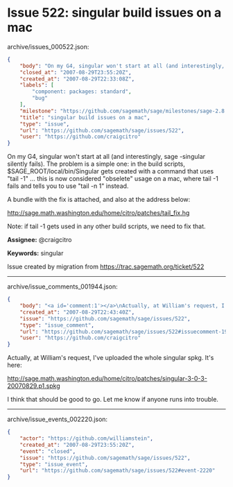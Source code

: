# Issue 522: singular build issues on a mac

archive/issues_000522.json:
```json
{
    "body": "On my G4, singular won't start at all (and interestingly, sage -singular silently fails). The problem is a simple one: in the build scripts, $SAGE_ROOT/local/bin/Singular gets created with a command that uses \"tail -1\" ... this is now considered \"obselete\" usage on a mac, where tail -1 fails and tells you to use \"tail -n 1\" instead. \n\nA bundle with the fix is attached, and also at the address below:\n\nhttp://sage.math.washington.edu/home/citro/patches/tail_fix.hg\n\nNote: if tail -1 gets used in any other build scripts, we need to fix that.\n\n**Assignee:** @craigcitro\n\n**Keywords:** singular\n\nIssue created by migration from https://trac.sagemath.org/ticket/522\n\n",
    "closed_at": "2007-08-29T23:55:20Z",
    "created_at": "2007-08-29T22:33:08Z",
    "labels": [
        "component: packages: standard",
        "bug"
    ],
    "milestone": "https://github.com/sagemath/sage/milestones/sage-2.8.3",
    "title": "singular build issues on a mac",
    "type": "issue",
    "url": "https://github.com/sagemath/sage/issues/522",
    "user": "https://github.com/craigcitro"
}
```
On my G4, singular won't start at all (and interestingly, sage -singular silently fails). The problem is a simple one: in the build scripts, $SAGE_ROOT/local/bin/Singular gets created with a command that uses "tail -1" ... this is now considered "obselete" usage on a mac, where tail -1 fails and tells you to use "tail -n 1" instead. 

A bundle with the fix is attached, and also at the address below:

http://sage.math.washington.edu/home/citro/patches/tail_fix.hg

Note: if tail -1 gets used in any other build scripts, we need to fix that.

**Assignee:** @craigcitro

**Keywords:** singular

Issue created by migration from https://trac.sagemath.org/ticket/522





---

archive/issue_comments_001944.json:
```json
{
    "body": "<a id='comment:1'></a>\nActually, at William's request, I've uploaded the whole singular spkg. It's here:\n\nhttp://sage.math.washington.edu/home/citro/patches/singular-3-0-3-20070829.p1.spkg\n\nI think that should be good to go. Let me know if anyone runs into trouble.",
    "created_at": "2007-08-29T22:43:40Z",
    "issue": "https://github.com/sagemath/sage/issues/522",
    "type": "issue_comment",
    "url": "https://github.com/sagemath/sage/issues/522#issuecomment-1944",
    "user": "https://github.com/craigcitro"
}
```

<a id='comment:1'></a>
Actually, at William's request, I've uploaded the whole singular spkg. It's here:

http://sage.math.washington.edu/home/citro/patches/singular-3-0-3-20070829.p1.spkg

I think that should be good to go. Let me know if anyone runs into trouble.



---

archive/issue_events_002220.json:
```json
{
    "actor": "https://github.com/williamstein",
    "created_at": "2007-08-29T23:55:20Z",
    "event": "closed",
    "issue": "https://github.com/sagemath/sage/issues/522",
    "type": "issue_event",
    "url": "https://github.com/sagemath/sage/issues/522#event-2220"
}
```
